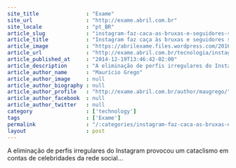 ```yaml
---
site_title               : "Exame"
site_url                 : "http://exame.abril.com.br"
site_locale              : "pt_BR"
article_slug             : "instagram-faz-caca-as-bruxas-e-seguidores-somem-aos-milhoes"
article_title            : "Instagram faz caça às bruxas e seguidores somem aos milhões"
article_image            : "https://abrilexame.files.wordpress.com/2016/09/size_960_16_9_k-systrom-instagram-2013.jpg?quality=70&strip=all&w=960"
article_url              : "http://exame.abril.com.br/tecnologia/instagram-faz-caca-as-bruxas-e-seguidores-somem-aos-milhoes/"
article_published_at     : "2014-12-19T13:46:42-02:00"
article_description      : "A eliminação de perfis irregulares do Instagram provocou um cataclismo em contas de celebridades da rede social..."
article_author_name      : "Maurício Grego"
article_author_image     : null
article_author_biography : null
article_author_profile   : "http://exame.abril.com.br/author/maugrego/"
article_author_facebook  : null
article_author_twitter   : null
category                 : ['technology']
tags                     : ['Exame']
permalink                : "/:categories/instagram-faz-caca-as-bruxas-e-seguidores-somem-aos-milhoes/"
layout                   : post
---
```


A eliminação de perfis irregulares do Instagram provocou um cataclismo em contas de celebridades da rede social...
